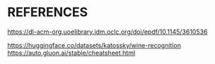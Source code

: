 # REFERENCES
https://dl-acm-org.uoelibrary.idm.oclc.org/doi/epdf/10.1145/3610536

https://huggingface.co/datasets/katossky/wine-recognition
https://auto.gluon.ai/stable/cheatsheet.html
